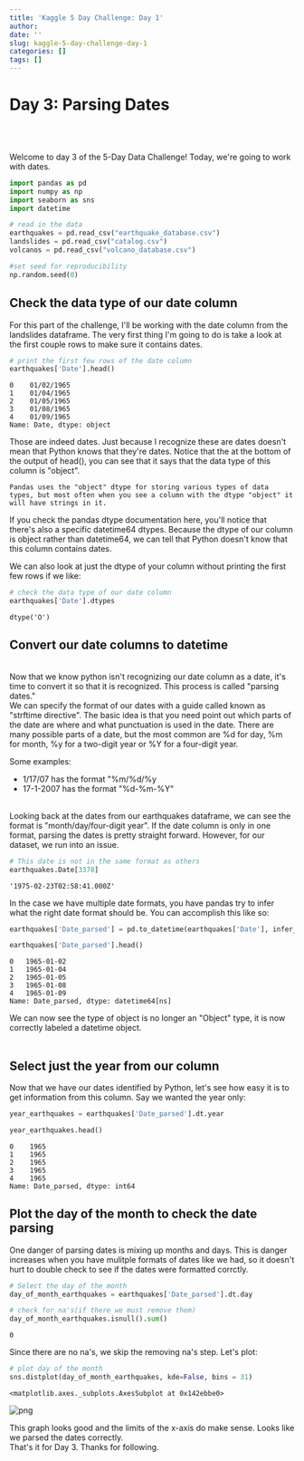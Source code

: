 ```yaml
---
title: 'Kaggle 5 Day Challenge: Day 1'
author: 
date: ''
slug: kaggle-5-day-challenge-day-1
categories: []
tags: []
---
```



# Day 3: Parsing Dates
<br>
<br>

Welcome to day 3 of the 5-Day Data Challenge! Today, we're going to work with dates.
<br>


```python
import pandas as pd
import numpy as np
import seaborn as sns
import datetime

# read in the data
earthquakes = pd.read_csv("earthquake_database.csv")
landslides = pd.read_csv("catalog.csv")
volcanos = pd.read_csv("volcano_database.csv")

#set seed for reproducibility
np.random.seed(0)
```


## Check the data type of our date column

For this part of the challenge, I'll be working with the date column from the landslides dataframe. The very first thing I'm going to do is take a look at the first couple rows to make sure it contains dates.



```python
# print the first few rows of the date column
earthquakes['Date'].head()
```




    0    01/02/1965
    1    01/04/1965
    2    01/05/1965
    3    01/08/1965
    4    01/09/1965
    Name: Date, dtype: object





Those are indeed dates. Just because I recognize these are dates doesn't mean that Python knows that they're dates. Notice that the at the bottom of the output of head(), you can see that it says that the data type of this column is "object".

    Pandas uses the "object" dtype for storing various types of data types, but most often when you see a column with the dtype "object" it will have strings in it.

If you check the pandas dtype documentation here, you'll notice that there's also a specific datetime64 dtypes. Because the dtype of our column is object rather than datetime64, we can tell that Python doesn't know that this column contains dates.

We can also look at just the dtype of your column without printing the first few rows if we like:



```python
# check the data type of our date column
earthquakes['Date'].dtypes
```




    dtype('O')



## Convert our date columns to datetime
<br>
Now that we know python isn't recognizing our date column as a date, it's time to convert it so that it is recognized. This process is called "parsing dates."
<br>
We can specify the format of our dates with a guide called known as "strftime directive". The basic idea is that you need point out which parts of the date are where and what punctuation is used in the date. There are many possible parts of a date, but the most common are %d for day, %m for month, %y for a two-digit year or %Y for a four-digit year.

Some examples:
- 1/17/07 has the format "%m/%d/%y
- 17-1-2007 has the format "%d-%m-%Y"

<br> 
Looking back at the dates from our earthquakes dataframe, we can see the format is "month/day/four-digit year". If the date column is only in one format, parsing the dates is pretty straight forward. However, for our dataset, we run into an issue.


```python
# This date is not in the same format as others
earthquakes.Date[3378]
```




    '1975-02-23T02:58:41.000Z'



In the case we have multiple date formats, you have pandas try to infer what the right date format should be. You can accomplish this like so:



```python
earthquakes['Date_parsed'] = pd.to_datetime(earthquakes['Date'], infer_datetime_format= True)

```


```python
earthquakes['Date_parsed'].head()
```




    0   1965-01-02
    1   1965-01-04
    2   1965-01-05
    3   1965-01-08
    4   1965-01-09
    Name: Date_parsed, dtype: datetime64[ns]



We can now see the type of object is no longer an "Object" type, it is now correctly labeled a datetime object.
<br>
<br>
## Select just the year from our column
Now that we have our dates identified by Python, let's see how easy it is to get information from this column. Say we wanted the year only:


```python
year_earthquakes = earthquakes['Date_parsed'].dt.year
```


```python
year_earthquakes.head()
```




    0    1965
    1    1965
    2    1965
    3    1965
    4    1965
    Name: Date_parsed, dtype: int64



 ## Plot the day of the month to check the date parsing
 One danger of parsing dates is mixing up months and days. This is danger increases when you have mulitple formats of dates like we had, so it doesn't hurt to double check to see if the dates were formatted corrctly.


```python
# Select the day of the month
day_of_month_earthquakes = earthquakes['Date_parsed'].dt.day

# check for na's(if there we must remove them)
day_of_month_earthquakes.isnull().sum()


```




    0



Since there are no na's, we skip the removing na's step.
Let's plot:


```python
# plot day of the month
sns.distplot(day_of_month_earthquakes, kde=False, bins = 31)
```




    <matplotlib.axes._subplots.AxesSubplot at 0x142ebbe0>




![png](C:/Users/Joey/Downloads/kaggle_clean/day3/image1.png)


This graph looks good and the limits of the x-axis do make sense. Looks like we parsed the dates correctly.
<br>
That's it for Day 3. Thanks for following.
